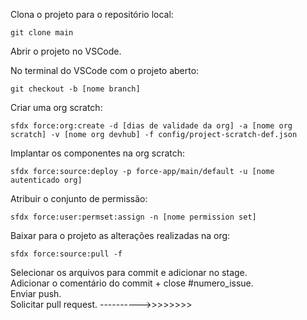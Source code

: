 Clona o projeto para o repositório local:
```
git clone main
```

Abrir o projeto no VSCode.

No terminal do VSCode com o projeto aberto:
```
git checkout -b [nome branch]
```

Criar uma org scratch:
```
sfdx force:org:create -d [dias de validade da org] -a [nome org scratch] -v [nome org devhub] -f config/project-scratch-def.json 
```

Implantar os componentes na org scratch:
```
sfdx force:source:deploy -p force-app/main/default -u [nome autenticado org]
```

Atribuir o conjunto de permissão:
```
sfdx force:user:permset:assign -n [nome permission set]
```

Baixar para o projeto as alterações realizadas na org:
```
sfdx force:source:pull -f
```

Selecionar os arquivos para commit e adicionar no stage.  
Adicionar o comentário do commit + close #numero_issue.  
Enviar push.  
Solicitar pull request. ---------->>>>>>>> 
